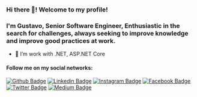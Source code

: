 ### Hi there 👋! Welcome to my profile!
### I'm Gustavo, Senior Software Engineer, Enthusiastic in the search for challenges, always seeking to improve knowledge and improve good practices at work.
<!--
**gustavoobastos/gustavoobastos** is a ✨ _special_ ✨ repository because its `README.md` (this file) appears on your GitHub profile.

Here are some ideas to get you started:

- 🔭 I’m currently working on ...
- 🌱 I’m currently learning ...
- 👯 I’m looking to collaborate on ...
- 🤔 I’m looking for help with ...
- 💬 Ask me about ...
- 📫 How to reach me: ...
- 😄 Pronouns: ...
- ⚡ Fun fact: ...
-->

- 🌱 I’m work with .NET, ASP.NET Core

#### Follow me on my social networks:
[![Github Badge](https://img.shields.io/badge/-Github-000?style=flat-square&logo=Github&logoColor=white&link=https://github.com/gustavoobastos)](https://github.com/gustavoobastos)
[![Linkedin Badge](https://img.shields.io/badge/-LinkedIn-blue?style=flat-square&logo=Linkedin&logoColor=white&link=https://www.linkedin.com/in/gustavoobastos/)](https://www.linkedin.com/in/gustavoobastos/)
[![Instagram Badge](https://img.shields.io/badge/-Instagram-C13584?style=flat-square&labelColor=C13584&logo=instagram&logoColor=white&link=https://www.instagram.com/gustavooliveirabastos/)](https://www.instagram.com/gustavooliveirabastos/)
[![Facebook Badge](https://img.shields.io/badge/-Facebook-blue?style=flat-square&labelColor=blue&logo=facebook&logoColor=white&link=https://www.facebook.com/gustavoobastos)](https://www.facebook.com/gustavoobastos)
[![Twitter Badge](https://img.shields.io/badge/-Twitter-blue?style=flat-square&labelColor=blue&logo=twitter&logoColor=white&link=https://twitter.com/gustavoobastos)](https://twitter.com/gustavoobastos)
[![Medium Badge](https://img.shields.io/badge/-Medium-000000?style=flat-square&labelColor=000000&logo=medium&logoColor=white&link=https://medium.com/@gustavoobastos)](https://medium.com/@gustavoobastos)
